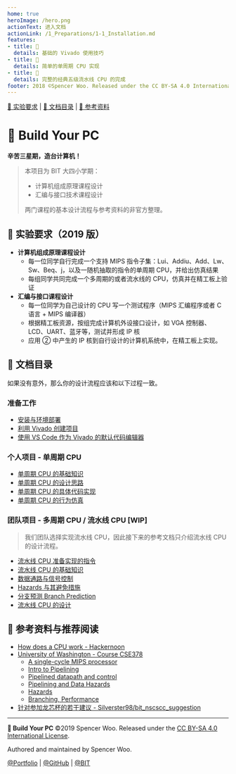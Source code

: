 ```yaml
---
home: true
heroImage: /hero.png
actionText: 进入文档
actionLink: /1_Preparations/1-1_Installation.md
features:
- title: 🎫
  details: 基础的 Vivado 使用技巧
- title: 👑
  details: 简单的单周期 CPU 实现
- title: 🧧
  details: 完整的经典五级流水线 CPU 的完成
footer: 2018 ©Spencer Woo. Released under the CC BY-SA 4.0 International License.
---
```


[🎃 实验要求](#-实验要求2019-版) | [📑 文档目录](#-文档目录) | [🎁 参考资料](#-参考资料与推荐阅读)

# 🚡 Build Your PC

**辛苦三星期，造台计算机！**

> 本项目为 BIT 大四小学期：
>
> - 计算机组成原理课程设计
> - 汇编与接口技术课程设计
>
> 两门课程的基本设计流程与参考资料的非官方整理。

## 🎃 实验要求（2019 版）

- **计算机组成原理课程设计**
  - 每一位同学自行完成一个支持 MIPS 指令子集：Lui、Addiu、Add、Lw、Sw、Beq、j，以及一随机抽取的指令的单周期 CPU，并给出仿真结果
  - 每组同学共同完成一个多周期的或者流水线的 CPU，仿真并在精工板上验证
- **汇编与接口课程设计**
  - 每一位同学为自己设计的 CPU 写一个测试程序（MIPS 汇编程序或者 C 语言 + MIPS 编译器）
  - 根据精工板资源，按组完成计算机外设接口设计，如 VGA 控制器、LCD、UART、蓝牙等，测试并形成 IP 核
  - 应用 ② 中产生的 IP 核到自行设计的计算机系统中，在精工板上实现。

## 📑 文档目录

如果没有意外，那么你的设计流程应该和以下过程一致。

### 准备工作

- [安装与环境部署](./1_Preparations/1-1_Installation.md)
- [利用 Vivado 创建项目](./1_Preparations/1-2_Vivado.md)
- [使用 VS Code 作为 Vivado 的默认代码编辑器](./1_Preparations/1-3_Editor.md)

### 个人项目 - 单周期 CPU

- [单周期 CPU 的基础知识](./2_SingleCycle/2-1_Basic.md)
- [单周期 CPU 的设计思路](./2_SingleCycle/2-2_Design.md)
- [单周期 CPU 的具体代码实现](./2_SingleCycle/2-3_Verilog.md)
- [单周期 CPU 的行为仿真](./2_SingleCycle/2-4_Testbench.md)

### 团队项目 - 多周期 CPU / 流水线 CPU [WIP]

> 我们团队选择实现流水线 CPU，因此接下来的参考文档只介绍流水线 CPU 的设计流程。

- [流水线 CPU 准备实现的指令](./3_Pipelining/3-0_Instructions.md)
- [流水线 CPU 的基础知识](./3_Pipelining/3-1_Basic.md)
- [数据通路与信号控制](./3_Pipelining/3-2_Datapath&Control.md)
- [Hazards 与其避免措施](./3_Pipelining/3-3_Hazards.md)
- [分支预测 Branch Prediction](./3_Pipelining/3-4_BranchPrediction.md)
- [流水线 CPU 的设计](./3_Pipelining/3-5_Design.md)

## 🎁 参考资料与推荐阅读

- [How does a CPU work - Hackernoon](https://hackernoon.com/how-does-a-cpu-work-af3488d182a2)
- [University of Washington - Course CSE378](https://courses.cs.washington.edu/courses/cse378/09wi/lectures.html)
  - [A single-cycle MIPS processor](https://courses.cs.washington.edu/courses/cse378/09wi/lectures/lec07.pdf)
  - [Intro to Pipelining](https://courses.cs.washington.edu/courses/cse378/09wi/lectures/lec09.pdf)
  - [Pipelined datapath and control](https://courses.cs.washington.edu/courses/cse378/09wi/lectures/lec10.pdf)
  - [Pipelining and Data Hazards](https://courses.cs.washington.edu/courses/cse378/09wi/lectures/lec11.pdf)
  - [Hazards](https://courses.cs.washington.edu/courses/cse378/09wi/lectures/lec12.pdf)
  - [Branching, Performance](https://courses.cs.washington.edu/courses/cse378/09wi/lectures/lec13.pdf)
- [针对参加龙芯杯的若干建议 - Silverster98/bit_nscscc_suggestion](https://github.com/Silverster98/bit_nscscc_suggestion)

---

**🚡 Build Your PC** ©2019 Spencer Woo. Released under the [CC BY-SA 4.0 International License](./LICENSE).

Authored and maintained by Spencer Woo.

[@Portfolio](https://spencerwoo.com) | [@GitHub](https://github.com/spencerwooo) | [@BIT](http://www.bit.edu.cn/)
